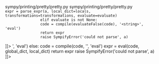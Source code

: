 <change>
<file change-number-for-this-file="1">sympy/printing/pretty/pretty.py</file>
<original line-count="14" no-ellipsis="true"><![CDATA[
        from sympy.core import S
        from sympy.core.compatibility import range, string_types
        from sympy.core.containers import Tuple
        from sympy.core.function import _coeff_isneg
        from sympy.core.mul import Mul
        from sympy.core.numbers import Rational
        from sympy.core.power import Pow
        from sympy.core.relational import Equality
        from sympy.core.symbol import Symbol
        from sympy.core.sympify import SympifyError
        from sympy.printing.conventions import requires_partial
        from sympy.printing.precedence import PRECEDENCE, precedence, precedence_traditional
        from sympy.printing.printer import Printer
        from sympy.printing.str import sstr
]]></original>
<modified no-ellipsis="true"><![CDATA[
        from sympy.core import S
        from sympy.core.compatibility import range, string_types
        from sympy.core.containers import Tuple
        from sympy.core.function import _coeff_isneg
        from sympy.core.mul import Mul
        from sympy.core.numbers import Rational
        from sympy.core.power import Pow
        from sympy.core.relational import Equality
        from sympy.core.symbol import Symbol
        from sympy.core.sympify import SympifyError, sympify
        from sympy.printing.conventions import requires_partial
        from sympy.printing.precedence import PRECEDENCE, precedence, precedence_traditional
        from sympy.printing.printer import Printer
        from sympy.printing.str import sstr
]]></modified>
</change>

<change>
<file change-number-for-this-file="2">sympy/printing/pretty/pretty.py</file>
<original line-count="6" no-ellipsis="true"><![CDATA[
                    
                    expr = parse_expr(a, local_dict=locals, transformations=transformations, evaluate=evaluate)
                    elif evaluate is not None:
                    code = compile(evaluateFalse(code), '<string>', 'eval')
                    return expr
                    raise SympifyError('could not parse', a)
]]></original>
<modified no-ellipsis="true"><![CDATA[
                    if evaluate is not None:
                        code = compile(evaluateFalse(code), '<string>', 'eval')
                    else:
                        code = compile(code, '<string>', 'eval')
                    expr = eval(code, global_dict, local_dict)
                    return expr
                    raise SympifyError('could not parse', a)
]]></modified>
</change>